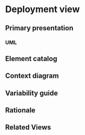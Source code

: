 # Deployment view
## Primary presentation
### UML

## Element catalog

## Context diagram

## Variability guide

## Rationale

## Related Views
